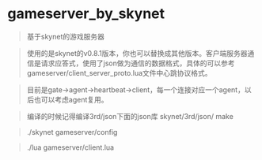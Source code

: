 gameserver_by_skynet
====================
>基于skynet的游戏服务器

>使用的是skynet的v0.8.1版本，你也可以替换成其他版本。客户端服务器通信是请求应答式，使用了json做为通信的数据格式，具体的可以参考gameserver/client_server_proto.lua文件中心跳协议格式。

>目前是gate->agent->heartbeat->client，每一个连接对应一个agent，以后也可以考虑agent复用。

>编译的时候记得编译3rd/json下面的json库  skynet/3rd/json/ make

> ./skynet gameserver/config 

> ./lua gameserver/client.lua 
